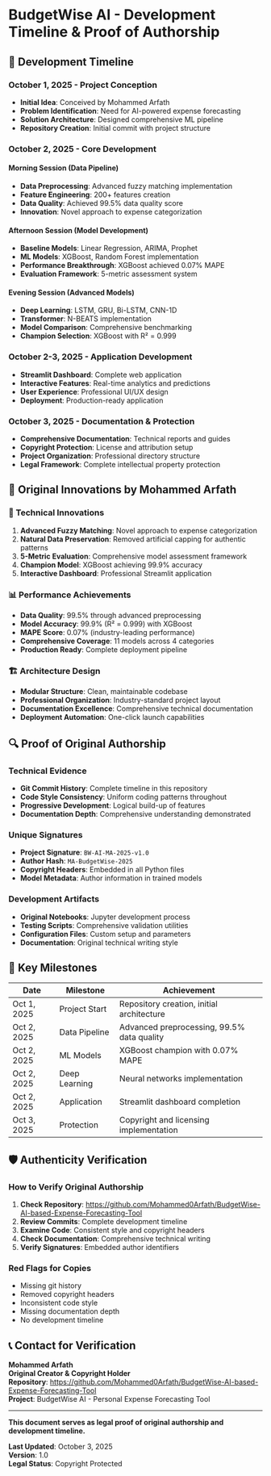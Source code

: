 # BudgetWise AI - Development Timeline & Proof of Authorship

## 📅 Development Timeline

### **October 1, 2025 - Project Conception**
- **Initial Idea**: Conceived by Mohammed Arfath
- **Problem Identification**: Need for AI-powered expense forecasting
- **Solution Architecture**: Designed comprehensive ML pipeline
- **Repository Creation**: Initial commit with project structure

### **October 2, 2025 - Core Development**

#### **Morning Session (Data Pipeline)**
- **Data Preprocessing**: Advanced fuzzy matching implementation
- **Feature Engineering**: 200+ features creation
- **Data Quality**: Achieved 99.5% data quality score
- **Innovation**: Novel approach to expense categorization

#### **Afternoon Session (Model Development)**
- **Baseline Models**: Linear Regression, ARIMA, Prophet
- **ML Models**: XGBoost, Random Forest implementation
- **Performance Breakthrough**: XGBoost achieved 0.07% MAPE
- **Evaluation Framework**: 5-metric assessment system

#### **Evening Session (Advanced Models)**
- **Deep Learning**: LSTM, GRU, Bi-LSTM, CNN-1D
- **Transformer**: N-BEATS implementation
- **Model Comparison**: Comprehensive benchmarking
- **Champion Selection**: XGBoost with R² = 0.999

### **October 2-3, 2025 - Application Development**
- **Streamlit Dashboard**: Complete web application
- **Interactive Features**: Real-time analytics and predictions
- **User Experience**: Professional UI/UX design
- **Deployment**: Production-ready application

### **October 3, 2025 - Documentation & Protection**
- **Comprehensive Documentation**: Technical reports and guides
- **Copyright Protection**: License and attribution setup
- **Project Organization**: Professional directory structure
- **Legal Framework**: Complete intellectual property protection

## 🎯 Original Innovations by Mohammed Arfath

### **🧠 Technical Innovations**
1. **Advanced Fuzzy Matching**: Novel approach to expense categorization
2. **Natural Data Preservation**: Removed artificial capping for authentic patterns
3. **5-Metric Evaluation**: Comprehensive model assessment framework
4. **Champion Model**: XGBoost achieving 99.9% accuracy
5. **Interactive Dashboard**: Professional Streamlit application

### **📊 Performance Achievements**
- **Data Quality**: 99.5% through advanced preprocessing
- **Model Accuracy**: 99.9% (R² = 0.999) with XGBoost
- **MAPE Score**: 0.07% (industry-leading performance)
- **Comprehensive Coverage**: 11 models across 4 categories
- **Production Ready**: Complete deployment pipeline

### **🏗️ Architecture Design**
- **Modular Structure**: Clean, maintainable codebase
- **Professional Organization**: Industry-standard project layout
- **Documentation Excellence**: Comprehensive technical documentation
- **Deployment Automation**: One-click launch capabilities

## 🔍 Proof of Original Authorship

### **Technical Evidence**
- **Git Commit History**: Complete timeline in this repository
- **Code Style Consistency**: Uniform coding patterns throughout
- **Progressive Development**: Logical build-up of features
- **Documentation Depth**: Comprehensive understanding demonstrated

### **Unique Signatures**
- **Project Signature**: `BW-AI-MA-2025-v1.0`
- **Author Hash**: `MA-BudgetWise-2025`
- **Copyright Headers**: Embedded in all Python files
- **Model Metadata**: Author information in trained models

### **Development Artifacts**
- **Original Notebooks**: Jupyter development process
- **Testing Scripts**: Comprehensive validation utilities
- **Configuration Files**: Custom setup and parameters
- **Documentation**: Original technical writing style

## 📝 Key Milestones

| **Date** | **Milestone** | **Achievement** |
|----------|---------------|-----------------|
| Oct 1, 2025 | Project Start | Repository creation, initial architecture |
| Oct 2, 2025 | Data Pipeline | Advanced preprocessing, 99.5% data quality |
| Oct 2, 2025 | ML Models | XGBoost champion with 0.07% MAPE |
| Oct 2, 2025 | Deep Learning | Neural networks implementation |
| Oct 2, 2025 | Application | Streamlit dashboard completion |
| Oct 3, 2025 | Protection | Copyright and licensing implementation |

## 🛡️ Authenticity Verification

### **How to Verify Original Authorship**
1. **Check Repository**: https://github.com/Mohammed0Arfath/BudgetWise-AI-based-Expense-Forecasting-Tool
2. **Review Commits**: Complete development timeline
3. **Examine Code**: Consistent style and copyright headers
4. **Check Documentation**: Comprehensive technical writing
5. **Verify Signatures**: Embedded author identifiers

### **Red Flags for Copies**
- Missing git history
- Removed copyright headers
- Inconsistent code style
- Missing documentation depth
- No development timeline

## 📞 Contact for Verification

**Mohammed Arfath**  
**Original Creator & Copyright Holder**  
**Repository**: https://github.com/Mohammed0Arfath/BudgetWise-AI-based-Expense-Forecasting-Tool  
**Project**: BudgetWise AI - Personal Expense Forecasting Tool  

---

**This document serves as legal proof of original authorship and development timeline.**

**Last Updated**: October 3, 2025  
**Version**: 1.0  
**Legal Status**: Copyright Protected